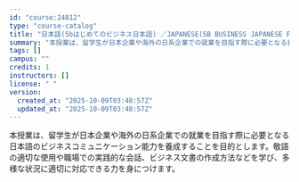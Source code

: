```yaml
---
id: "course:24812"
type: "course-catalog"
title: "日本語(5bはじめてのビジネス日本語) ／JAPANESE(5B BUSINESS JAPANESE FOR BEGINNERS)"
summary: "本授業は、留学生が日本企業や海外の日系企業での就業を目指す際に必要となる日本語のビジネスコミュニケーション能力を養成することを目的とします。敬語の適切な使用や職場での実践的な会話、ビジネス文書の作成方法などを学び、多様な状況に適切に対応でき…"
tags: []
campus: ""
credits: 1
instructors: []
license: " "
version:
  created_at: "2025-10-09T03:48:57Z"
  updated_at: "2025-10-09T03:48:57Z"
---
```


本授業は、留学生が日本企業や海外の日系企業での就業を目指す際に必要となる日本語のビジネスコミュニケーション能力を養成することを目的とします。敬語の適切な使用や職場での実践的な会話、ビジネス文書の作成方法などを学び、多様な状況に適切に対応できる力を身につけます。
